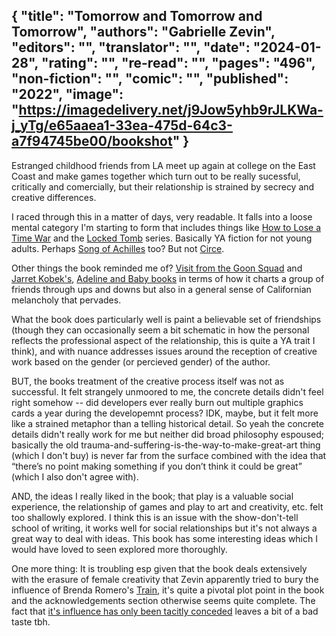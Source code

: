 {
 "title": "Tomorrow and Tomorrow and Tomorrow",
 "authors": "Gabrielle Zevin",
 "editors": "",
 "translator": "",
 "date": "2024-01-28",
 "rating": "",
 "re-read": "",
 "pages": "496",
 "non-fiction": "",
 "comic": "",
 "published": "2022",
 "image": "https://imagedelivery.net/j9Jow5yhb9rJLKWa-j_yTg/e65aaea1-33ea-475d-64c3-a7f94745be00/bookshot"
}
---

Estranged childhood friends from LA meet up again at college on the East Coast and make games together which turn out to be really sucessful, critically and comercially,  but their relationship is strained by secrecy and creative differences. 

I raced through this in a matter of days, very readable. It falls into a loose mental category I'm starting to form that includes things like [How to Lose a Time War](book-This-is-How-You-Lose-the-Time-War(2019)) and the [Locked Tomb](author-Tamsyn-Muir) series. Basically YA fiction for not young adults. Perhaps [Song of Achilles](book-The-Song-Of-Achilles(2011)) too? But not [Circe](book-Circe(2018)).

Other things the book reminded me of? [Visit from the Goon Squad](book-A-Visit-from-the-Goon-Squad(2010)) and [Jarret Kobek's](author-Jarett-Kobek), [Adeline and Baby books](book-The-Future-Won't-Be-Long(2017)) in terms of how it charts a group of friends through ups and downs but also in a general sense of Californian melancholy that pervades.

What the book does particularly well is paint a believable set of friendships (though they can occasionally seem a bit schematic in how the personal reflects the professional aspect of the relationship, this is quite a YA trait I think), and with nuance addresses issues around the reception of creative work based on the gender (or percieved gender) of the author. 

BUT, the books treatment of the creative process itself was not as successful. It felt strangely unmoored to me, the concrete details didn't feel right somehow -- did developers ever really burn out multiple graphics cards a year during the developemnt process? IDK, maybe, but it felt more like a strained metaphor than a telling historical detail. So yeah the concrete details didn't really work for me but neither did broad philosophy espoused; basically the old trauma-and-suffering-is-the-way-to-make-great-art thing (which I don't buy) is never far from the surface combined with the idea that “there’s no point making something if you don’t think it could be great” (which I also don't agree with).

AND, the ideas I really liked in the book; that play is a valuable social experience, the relationship of games and play to art and creativity, etc. felt too shallowly explored. I think this is an issue with the show-don't-tell school of writing, it works well for social relationships but it's not always a great way to deal with ideas. This book has some interesting ideas which I would have loved to seen explored more thoroughly.

One more thing: It is troubling esp given that the book deals extensively with the erasure of female creativity that Zevin apparently tried to bury the influence of Brenda Romero's [Train](https://en.wikipedia.org/wiki/Train_(board_game)#Reception), it's quite a pivotal plot point in the book and the acknowledgements section otherwise seems quite complete. The fact that [it's influence has only been tacitly conceded](https://archive.ph/MysPa) leaves a bit of a bad taste tbh.
